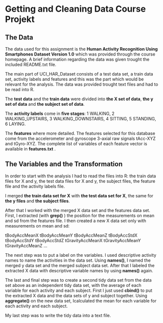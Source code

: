 # Getting and Cleaning Data Course Projekt 

## The Data

The data used for this assignment is the **Human Activity Recognition Using Smartphones Dataset Version 1.0** which was provided through the course homepage.
A brief information regarding the data was given trought the included README.txt file. 

The main part of UCI_HAR_Dataset consists of a test data set, a train data set, activity labels and features and this was the part which would be relevant for the analysis. The data was provided trought text files and had to be read into R.

The **test data** and the **train data** were divided into **the X set of data**, **the y set of data** and **the subject set of data**.

The **activity labels** come in **five stages**: 1 WALKING, 2 WALKING_UPSTAIRS, 3 WALKING_DOWNSTAIRS, 4 SITTING, 5 STANDING, 6 LAYING.

The **features** where more detailed. The features selected for this database come from the accelerometer and gyroscope 3-axial raw signals tAcc-XYZ and tGyro-XYZ. The complete list of variables of each feature vector is available in **features.txt** .

## The Variables and the Transformation

In order to start with the analysis I had to read the files into R: the train data files for X and y, the test data files for X and y, the subject files, the feature file and the activity labels file.

I merged **the train data set for X** with **the test data set for X**, the same for **the y files** and **the subject files**.

After that I worked with the merged X data set and the features data set. First, I extracted (with **grep()** ) the position for the measurements on mean and sd from the features file. I then created a new X data set only with measurements on mean and sd:

tBodyAccMeanX
tBodyAccMeanY
tBodyAccMeanZ
tBodyAccStdX
tBodyAccStdY
tBodyAccStdZ
tGravityAccMeanX
tGravityAccMeanY
tGravityAccMeanZ
...

The next step was to put a label on the variables.
I used descriptive activity names to name the activities in the data set. Using **names()**, I named the merged y data set and the merged subject data set. After that I labeled the extracted X data with descriptive variable names by using **names()** again.

The last and final step was to create a second tidy data set from the data set above as an independent tidy data set, with the average of each variable for each activity and each subject.
First I just used **cbind()** to put the extracted X data and the data sets of y and subject together.
Using **aggregate()** on the new data set, Icalculated the mean for each variable for each activity and each subject.

My last step was to write the tidy data into a text file.
